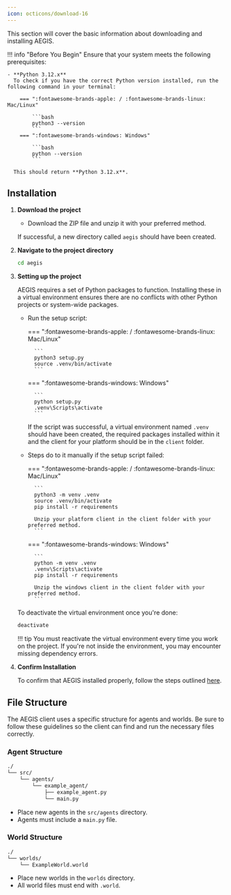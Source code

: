```yaml
---
icon: octicons/download-16
---
```


This section will cover the basic information about downloading and installing AEGIS.

!!! info "Before You Begin"
    Ensure that your system meets the following prerequisites:

    - **Python 3.12.x**  
      To check if you have the correct Python version installed, run the following command in your terminal:
      
        === ":fontawesome-brands-apple: / :fontawesome-brands-linux: Mac/Linux"
            
            ```bash
            python3 --version
            ```
        === ":fontawesome-brands-windows: Windows"
            
            ```bash
            python --version
            ```

      This should return **Python 3.12.x**.

## Installation

1. **Download the project**
    - Download the ZIP file and unzip it with your preferred method.

    If successful, a new directory called `aegis` should have been created.

2. **Navigate to the project directory**

    ```bash
    cd aegis
    ```

3. **Setting up the project**

    AEGIS requires a set of Python packages to function. Installing these in a virtual
    environment ensures there are no conflicts with other Python projects or system-wide packages.


    - Run the setup script:

        === ":fontawesome-brands-apple: / :fontawesome-brands-linux: Mac/Linux"
            
            ```
            python3 setup.py 
            source .venv/bin/activate
            ```

        === ":fontawesome-brands-windows: Windows"
            
            ```
            python setup.py 
            .venv\Scripts\activate
            ```
        
        If the script was successful, a virtual environment named `.venv` should have been created, 
        the required packages installed within it and the client for your platform should be in the `client` folder.

    - Steps do to it manually if the setup script failed:

        === ":fontawesome-brands-apple: / :fontawesome-brands-linux: Mac/Linux"
            
            ```
            python3 -m venv .venv
            source .venv/bin/activate
            pip install -r requirements

            Unzip your platform client in the client folder with your preferred method.
            ```

        === ":fontawesome-brands-windows: Windows"
            
            ```
            python -m venv .venv
            .venv\Scripts\activate
            pip install -r requirements

            Unzip the windows client in the client folder with your preferred method.
            ```
   
    To deactivate the virtual environment once you're done:

    ```bash
    deactivate
    ```

    !!! tip 
        You must reactivate the virtual environment every time you work on the project. 
        If you're not inside the environment, you may encounter missing dependency errors.

4. **Confirm Installation**

    To confirm that AEGIS installed properly, follow the steps outlined [here](./running-aegis.md).

## File Structure
The AEGIS client uses a specific structure for agents and worlds. Be sure to follow these
guidelines so the client can find and run the necessary files correctly.

### Agent Structure

```bash
./
└── src/
    └── agents/
        └── example_agent/
            ├── example_agent.py
            └── main.py
```

- Place new agents in the `src/agents` directory.
- Agents must include a `main.py` file. 

### World Structure

```bash
./
└── worlds/
    └── ExampleWorld.world
```

- Place new worlds in the `worlds` directory.
- All world files must end with `.world`.
